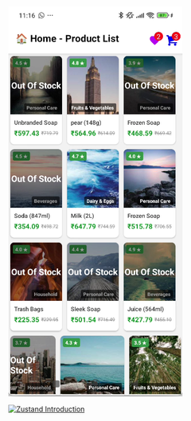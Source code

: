 
![](https://raw.githubusercontent.com/subraatakumar/TechCraft-Modern-Web-Development-Course/main/website_content/images/3_columns.png)


[![Zustand Introduction](https://img.youtube.com/vi/5-sk4nfx6e8/0.jpg)](https://www.youtube.com/watch?v=5-sk4nfx6e8)


